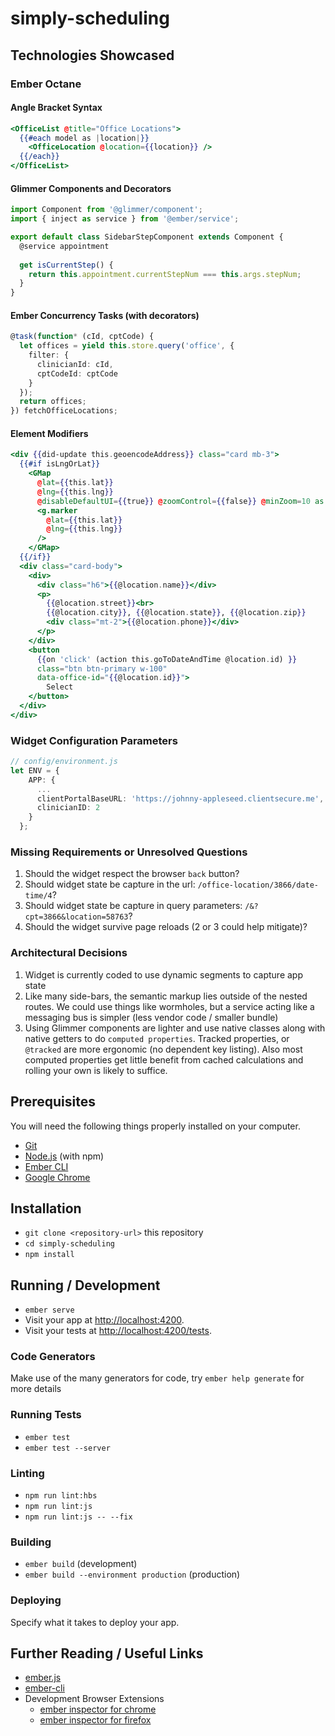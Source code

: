 # simply-scheduling

## Technologies Showcased

### Ember Octane

#### Angle Bracket Syntax
```hbs
<OfficeList @title="Office Locations">
  {{#each model as |location|}}
    <OfficeLocation @location={{location}} />
  {{/each}}
</OfficeList>
```

#### Glimmer Components and Decorators
```ts
import Component from '@glimmer/component';
import { inject as service } from '@ember/service';

export default class SidebarStepComponent extends Component {
  @service appointment
	
  get isCurrentStep() {
    return this.appointment.currentStepNum === this.args.stepNum;
  }
}
```

#### Ember Concurrency Tasks (with decorators)
```ts
@task(function* (cId, cptCode) {
  let offices = yield this.store.query('office', {
    filter: {
      clinicianId: cId,
      cptCodeId: cptCode
    }
  });
  return offices;
}) fetchOfficeLocations;
```

#### Element Modifiers

```hbs
<div {{did-update this.geoencodeAddress}} class="card mb-3">
  {{#if isLngOrLat}}
    <GMap 
      @lat={{this.lat}} 
      @lng={{this.lng}} 
      @disableDefaultUI={{true}} @zoomControl={{false}} @minZoom=10 as |g| >
      <g.marker
        @lat={{this.lat}}
        @lng={{this.lng}}
      />
    </GMap>
  {{/if}}
  <div class="card-body">
    <div>
      <div class="h6">{{@location.name}}</div>
      <p>
        {{@location.street}}<br>
        {{@location.city}}, {{@location.state}}, {{@location.zip}}
        <div class="mt-2">{{@location.phone}}</div>
      </p>
    </div>
    <button 
      {{on 'click' (action this.goToDateAndTime @location.id) }} 
      class="btn btn-primary w-100"
      data-office-id="{{@location.id}}">
        Select
    </button>
  </div>
</div>
```
### Widget Configuration Parameters

```ts
// config/environment.js
let ENV = {
    APP: {
      ...
      clientPortalBaseURL: 'https://johnny-appleseed.clientsecure.me',
      clinicianID: 2
    }
  };
```

### Missing Requirements or Unresolved Questions
  1. Should the widget respect the browser `back` button?
  2. Should widget state be capture in the url: `/office-location/3866/date-time/4`?
  3. Should widget state be capture in query parameters: `/&?cpt=3866&location=58763`?
  4. Should the widget survive page reloads (2 or 3 could help mitigate)? 

### Architectural Decisions
  1. Widget is currently coded to use dynamic segments to capture app state
  2. Like many side-bars, the semantic markup lies outside of the nested routes. We could use things like wormholes, but a service acting like a messaging bus is simpler (less vendor code / smaller bundle)
  3. Using Glimmer components are lighter and use native classes along with native getters to do `computed properties`.  Tracked properties, or `@tracked` are more ergonomic (no dependent key listing).  Also most computed properties get little benefit from cached calculations and rolling your own is likely to suffice.

## Prerequisites

You will need the following things properly installed on your computer.

* [Git](https://git-scm.com/)
* [Node.js](https://nodejs.org/) (with npm)
* [Ember CLI](https://ember-cli.com/)
* [Google Chrome](https://google.com/chrome/)

## Installation

* `git clone <repository-url>` this repository
* `cd simply-scheduling`
* `npm install`

## Running / Development

* `ember serve`
* Visit your app at [http://localhost:4200](http://localhost:4200).
* Visit your tests at [http://localhost:4200/tests](http://localhost:4200/tests).

### Code Generators

Make use of the many generators for code, try `ember help generate` for more details

### Running Tests

* `ember test`
* `ember test --server`

### Linting

* `npm run lint:hbs`
* `npm run lint:js`
* `npm run lint:js -- --fix`

### Building

* `ember build` (development)
* `ember build --environment production` (production)

### Deploying

Specify what it takes to deploy your app.

## Further Reading / Useful Links

* [ember.js](https://emberjs.com/)
* [ember-cli](https://ember-cli.com/)
* Development Browser Extensions
  * [ember inspector for chrome](https://chrome.google.com/webstore/detail/ember-inspector/bmdblncegkenkacieihfhpjfppoconhi)
  * [ember inspector for firefox](https://addons.mozilla.org/en-US/firefox/addon/ember-inspector/)
